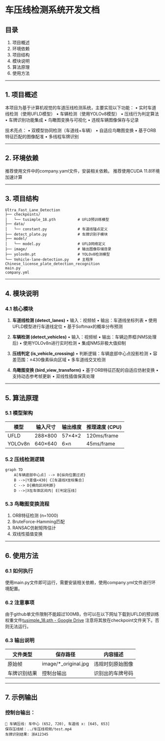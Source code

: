 # 车压线检测系统开发文档

## 目录
1. 项目概述
2. 环境依赖
3. 项目结构
4. 模块说明
5. 算法原理
6. 使用方法

---

## 1. 项目概述
本项目为基于计算机视觉的车道压线检测系统，主要实现以下功能：
• 实时车道线检测（使用UFLD模型）
• 车辆检测（使用YOLOv8模型）
• 压线行为判定算法
• 车牌识别功能集成
• 鸟瞰图变换与可视化
• 违规车辆图像保存与记录

技术亮点：
• 双模型协同检测（车道线+车辆）
• 自适应鸟瞰图变换
• 基于ORB特征匹配的图像配准
• 多线程车牌识别

---

## 2. 环境依赖
推荐使用文件中的company.yaml文件，安装相关依赖。
推荐使用CUDA 11.8环境加速计算

---

## 3. 项目结构
```
Ultra_Fast_Lane_Detection
├── checkpoints/
│   └── tusimple_18.pth          # UFLD预训练模型
├── data/
│   └── constant.py              # 车道线锚点定义
├── detect_plate.py              # 车牌识别子模块
├── model/
│   └── model.py                 # UFLD网络定义
├── image/                       # 输出图像存储目录
├── yolov8n.pt                   # YOLOv8检测模型
└── Vehicle-lane-detection.py    # 主程序
Chinese_license_plate_detection_recognition
main.py
company.yml
```

---

## 4. 模块说明

### 4.1 核心模块
1. **车道线检测 (detect_lanes)**
   • 输入：视频帧
   • 输出：车道线坐标列表
   • 使用UFLD模型进行车道线定位
   • 基于Softmax的概率分布预测

2. **车辆检测 (detect_vehicles)**
   • 输入：视频帧
   • 输出：车辆边界框(NMS处理后)
   • 使用YOLOv8n进行实时检测
   • 集成NMS非极大值抑制

3. **压线判定 (is_vehicle_crossing)**
   • 判断逻辑：车辆底部中心点投影检测
   • 容差范围：±430像素纵向区域
   • 多车道线交叉检测

4. **鸟瞰图变换 (bird_view_transform)**
   • 基于ORB特征匹配的自适应仿射变换
   • 支持动态参考帧更新
   • 双线性插值保真处理

---

## 5. 算法原理

### 5.1 模型架构
| 模型        | 输入尺寸   | 输出维度      | 推理速度 (CPU) |
|------------|-----------|-------------|---------------|
| UFLD       | 288×800   | 57×4×2      | 120ms/frame   |
| YOLOv8n    | 640×640   | 6×n         | 45ms/frame    |

### 5.2 压线检测逻辑
```mermaid
graph TD
    A[车辆底部中心点] --> B{纵向位置过滤}
    B -->|Y差值<430| C[车道线X坐标集合]
    C --> D{横向区间判断}
    D -->|X在车体区间内| E[判定压线]
```

### 5.3 鸟瞰图变换流程
1. ORB特征检测 (n=1000)
2. BruteForce-Hamming匹配
3. RANSAC仿射矩阵估计
4. 双线性插值变换

---

## 6. 使用方法

### 6.1 如何执行

使用main.py文件即可运行，需要安装相关依赖，使用company.yml文件进行环境配置。

### 6.2 注意事项

由于github单文件限制不能超过100MB，你可以在以下网址下载到UFLD的预训练权重文件[tusimple_18.pth - Google Drive](https://drive.google.com/file/d/1WCYyur5ZaWczH15ecmeDowrW30xcLrCn/view)
注意将其放在checkpoint文件夹下。否则无法运行。

### 6.3 输出说明
| 文件类型          | 保存路径      | 内容描述               |
|------------------|-------------|----------------------|
| 原始帧           | image/*_original.jpg | 违规时刻原始图像     |
| 车牌识别结果      | 控制台输出      | 识别出的车牌号码     |

---

## 7. 示例输出

### 控制台输出：
```
🚗 车辆压线: 车中心 (652, 720), 车道线 x: [645, 653]
保存压线帧：../车压线视频/test.mp4
车牌识别结果: 浙A12345
```
